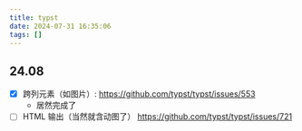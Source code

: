 ```yaml
---
title: typst
date: 2024-07-31 16:35:06
tags: []
---
```

## 24.08

- [x] 跨列元素（如图片）: https://github.com/typst/typst/issues/553
    - 居然完成了
- [ ] HTML 输出（当然就含动图了） https://github.com/typst/typst/issues/721